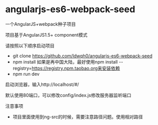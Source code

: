 # angularjs-es6-webpack-seed

一个AngularJS+webpack种子项目

项目基于AngularJS1.5+ component模式

请按照以下顺序启动项目
* git clone https://github.com/ldwqh0/angularjs-es6-webpack-seed
* npm install  如果是再中国大陆，最好使用npm install --registry=https://registry.npm.taobao.org来安装依赖
* npm run dev

启动浏览器，输入http://localhost/#/

默认使用80端口，可以修改config/index.js修改服务器监听端口

注意事项
* 项目里面使用到ng-src的时候，需要注意路径问题。使用相对路径